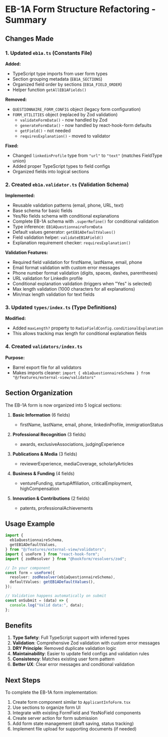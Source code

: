 # EB-1A Form Structure Refactoring - Summary

## Changes Made

### 1. Updated `eb1a.ts` (Constants File)

**Added:**

- TypeScript type imports from user form types
- Section grouping metadata (`EB1A_SECTIONS`)
- Organized field order by sections (`EB1A_FIELD_ORDER`)
- Helper function `getAllEB1AFields()`

**Removed:**

- `QUESTIONNAIRE_FORM_CONFIG` object (legacy form configuration)
- `FORM_UTILITIES` object (replaced by Zod validation)
  - `validateFormData()` - now handled by Zod
  - `generateFormData()` - now handled by react-hook-form defaults
  - `getField()` - not needed
  - `requiresExplanation()` - moved to validator

**Fixed:**

- Changed `linkedinProfile` type from `"url"` to `"text"` (matches FieldType union)
- Added proper TypeScript types to field configs
- Organized fields into logical sections

### 2. Created `eb1a.validator.ts` (Validation Schema)

**Implemented:**

- Reusable validation patterns (email, phone, URL, text)
- Base schema for basic fields
- Yes/No fields schema with conditional explanations
- Complete EB-1A schema with `.superRefine()` for conditional validation
- Type inference: `EB1AQuestionnaireFormData`
- Default values generator: `getEB1ADefaultValues()`
- Field validation helper: `validateEB1AField()`
- Explanation requirement checker: `requiresExplanation()`

**Validation Features:**

- Required field validation for firstName, lastName, email, phone
- Email format validation with custom error messages
- Phone number format validation (digits, spaces, dashes, parentheses)
- URL validation for LinkedIn profile
- Conditional explanation validation (triggers when "Yes" is selected)
- Max length validation (1000 characters for all explanations)
- Min/max length validation for text fields

### 3. Updated `types/index.ts` (Type Definitions)

**Modified:**

- Added `maxLength?` property to `RadioFieldConfig.conditionalExplanation`
- This allows tracking max length for conditional explanation fields

### 4. Created `validators/index.ts`

**Purpose:**

- Barrel export file for all validators
- Makes imports cleaner: `import { eb1aQuestionnaireSchema } from "@/features/external-view/validators"`

## Section Organization

The EB-1A form is now organized into 5 logical sections:

1. **Basic Information** (6 fields)
   - firstName, lastName, email, phone, linkedinProfile, immigrationStatus

2. **Professional Recognition** (3 fields)
   - awards, exclusiveAssociations, judgingExperience

3. **Publications & Media** (3 fields)
   - reviewerExperience, mediaCoverage, scholarlyArticles

4. **Business & Funding** (4 fields)
   - ventureFunding, startupAffiliation, criticalEmployment, highCompensation

5. **Innovation & Contributions** (2 fields)
   - patents, professionalAchievements

## Usage Example

```typescript
import {
  eb1aQuestionnaireSchema,
  getEB1ADefaultValues,
} from "@/features/external-view/validators";
import { useForm } from "react-hook-form";
import { zodResolver } from "@hookform/resolvers/zod";

// In your component
const form = useForm({
  resolver: zodResolver(eb1aQuestionnaireSchema),
  defaultValues: getEB1ADefaultValues(),
});

// Validation happens automatically on submit
const onSubmit = (data) => {
  console.log("Valid data:", data);
};
```

## Benefits

1. **Type Safety**: Full TypeScript support with inferred types
2. **Validation**: Comprehensive Zod validation with custom error messages
3. **DRY Principle**: Removed duplicate validation logic
4. **Maintainability**: Easier to update field configs and validation rules
5. **Consistency**: Matches existing user form pattern
6. **Better UX**: Clear error messages and conditional validation

## Next Steps

To complete the EB-1A form implementation:

1. Create form component similar to `ApplicantInfoForm.tsx`
2. Use sections to organize form UI
3. Integrate with existing FormField and YesNoField components
4. Create server action for form submission
5. Add form state management (draft saving, status tracking)
6. Implement file upload for supporting documents (if needed)
